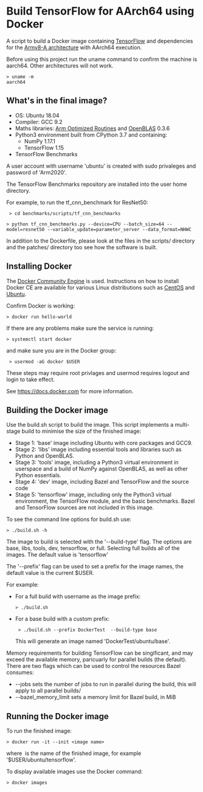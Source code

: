 # Build TensorFlow for AArch64 using Docker

A script to build a Docker image containing [TensorFlow](https://www.tensorflow.org/) and dependencies for the [Armv8-A architecture](https://developer.arm.com/architectures/cpu-architecture/a-profile) with AArch64 execution. 

Before using this project run the uname command to confirm the machine is aarch64. Other architectures will not work.

``` 
> uname -m 
aarch64 
```


## What's in the final image?
  * OS: Ubuntu 18.04
  * Compiler: GCC 9.2
  * Maths libraries: [Arm Optimized Routines](https://github.com/ARM-software/optimized-routines) and [OpenBLAS](https://www.openblas.net/) 0.3.6
  * Python3 environment built from CPython 3.7 and containing:
    - NumPy 1.17.1
    - TensorFlow 1.15
  * TensorFlow Benchmarks

A user account with username 'ubuntu' is created with sudo privaleges and password of 'Arm2020'. 

The TensorFlow Benchmarks repository are installed into the user home directory.

For example, to run the tf_cnn_benchmark for ResNet50:

``` > cd benchmarks/scripts/tf_cnn_benchmarks```

``` > python tf_cnn_benchmarks.py --device=CPU --batch_size=64 --model=resnet50 --variable_update=parameter_server --data_format=NHWC ```

In addition to the Dockerfile, please look at the files in the scripts/ directory and the patches/ directory too see how the software is built. 


## Installing Docker
The [Docker Community Engine](https://docs.docker.com/install/) is used. Instructions on how to install Docker CE are available for various Linux distributions such as [CentOS](https://docs.docker.com/install/linux/docker-ce/centos/) and [Ubuntu](https://docs.docker.com/install/linux/docker-ce/ubuntu/).

Confirm Docker is working: 

``` > docker run hello-world ```

If there are any problems make sure the service is running:

``` > systemctl start docker ```

and make sure you are in the Docker group:

```  > usermod -aG docker $USER ```

These steps may require root privlages and usermod requires logout and login to take effect.

See https://docs.docker.com for more information.


## Building the Docker image
Use the build.sh script to build the image. This script implements a multi-stage build to minimise the size of the finished image:
  * Stage 1: 'base' image including Ubuntu with core packages and GCC9.
  * Stage 2: 'libs' image including essential tools and libraries such as Python and OpenBLAS.
  * Stage 3: 'tools' image, including a Python3 virtual environment in userspace and a build of NumPy against OpenBLAS, as well as other Python essentials.
  * Stage 4: 'dev' image, including Bazel and TensorFlow and the source code
  * Stage 5: 'tensorflow' image, including only the Python3 virtual environment, the TensorFlow module, and the basic benchmarks. Bazel and TensorFlow sources are not included in this image.
      
To see the command line options for build.sh use:

``` > ./build.sh -h ```

The image to build is selected with the '--build-type' flag. The options are base, libs, tools, dev, tensorflow, or full. Selecting full builds all of the images. The default value is 'tensorflow'


The '--prefix' flag can be used to set a prefix for the image names, the default value is the current $USER.

For example:
  * For a full build with username as the image prefix:

    ``` > ./build.sh ```

  * For a base build with a custom prefix:

    ```  > ./build.sh --prefix DockerTest  --build-type base ```

    This will generate an image named 'DockerTest/ubuntu/base'. 

Memory requirements for building TensorFlow can be singificant, and may exceed the available
memory, paricuarly for parallel builds (the default). There are two flags which can be used to 
control the resources Bazel consumes:

  * --jobs sets the number of jobs to run in parallel during the build, this will apply to all parallel builds/
  * --bazel_memory_limit sets a memory limit for Bazel build, in MiB

## Running the Docker image
To run the finished image:

  ``` > docker run -it --init <image name> ```

where <image name> is the name of the finished image, for example '$USER/ubuntu/tensorflow'.

To display available images use the Docker command:

  ``` > docker images ```


